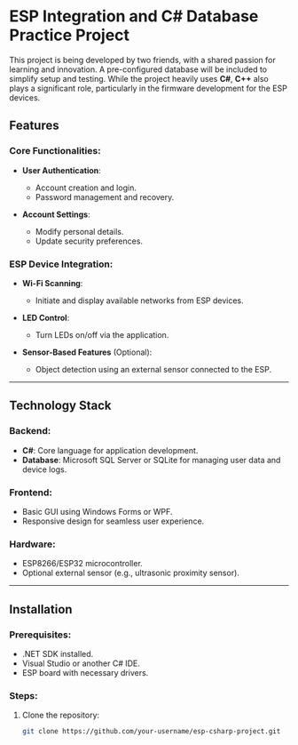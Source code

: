 # ESP Integration and C# Database Practice Project

This project is being developed by two friends, with a shared passion for learning and innovation. A pre-configured database will be included to simplify setup and testing. While the project heavily uses **C#**, **C++** also plays a significant role, particularly in the firmware development for the ESP devices.

## Features

### Core Functionalities:
- **User Authentication**:
  - Account creation and login.
  - Password management and recovery.

- **Account Settings**:
  - Modify personal details.
  - Update security preferences.

### ESP Device Integration:
- **Wi-Fi Scanning**:
  - Initiate and display available networks from ESP devices.

- **LED Control**:
  - Turn LEDs on/off via the application.

- **Sensor-Based Features** (Optional):
  - Object detection using an external sensor connected to the ESP.

---

## Technology Stack

### Backend:
- **C#**: Core language for application development.
- **Database**: Microsoft SQL Server or SQLite for managing user data and device logs.

### Frontend:
- Basic GUI using Windows Forms or WPF.
- Responsive design for seamless user experience.

### Hardware:
- ESP8266/ESP32 microcontroller.
- Optional external sensor (e.g., ultrasonic proximity sensor).

---

## Installation

### Prerequisites:

- .NET SDK installed.
- Visual Studio or another C# IDE.
- ESP board with necessary drivers.

### Steps:

1. Clone the repository:
   ```bash
   git clone https://github.com/your-username/esp-csharp-project.git
